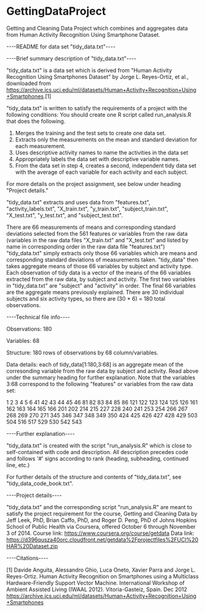 GettingDataProject
==================

Getting and Cleaning Data Project which combines and aggregates data from Human Activity Recognition Using Smartphone Dataset.

----README for data set "tidy_data.txt"----

----Brief summary description of "tidy_data.txt"----

"tidy_data.txt" is a data set which is derived from "Human Activity Recognition Using Smartphones
 Dataset" by Jorge L. Reyes-Ortiz, et al., downloaded from <https://archive.ics.uci.edu/ml/datasets/Human+Activity+Recognition+Using+Smartphones>.[1]

"tidy_data.txt" is written to satisfy the requirements of a project with the following conditions:
  You should create one R script called run_analysis.R that does the following. 
  1) Merges the training and the test sets to create one data set.
  2) Extracts only the measurements on the mean and standard deviation for each measurement. 
  3) Uses descriptive activity names to name the activities in the data set
  4) Appropriately labels the data set with descriptive variable names. 
  5) From the data set in step 4, creates a second, independent tidy data set with the average of
     each variable for each activity and each subject.

For more details on the project assignment, see below under heading "Project details."

"tidy_data.txt" extracts and uses data from "features.txt", "activity_labels.txt", "X_train.txt",
"y_train.txt", "subject_train.txt", "X_test.txt", "y_test.txt", and "subject_test.txt".

There are 66 measurements of means and corresponding standard deviations selected from the 561 features or variables from the raw data (variables in the raw data files "X_train.txt" and "X_test.txt" and listed by name in corresponding order in the raw data file "features.txt") "tidy_data.txt" simply extracts only those 66 variables which are means and corresponding standard deviations of measurements taken.  "tidy_data" then takes aggregate means of those 66 variables by subject and activity type.  Each observation of tidy data is a vector of the means of the 66 variables extracted from the raw data, by subject and activity.  The first two variables in "tidy_data.txt" are "subject" and "activity" in order.  The final 66 variables are the aggregate means previously explained.  There are 30 individual subjects and six activity types, so there are (30 * 6) = 180 total observations.

----Technical file info----

Observations: 180

Variables: 68

Structure: 180 rows of observations by 68 column/variables.

Data details: each of tidy_data[1:180,3:68] is an aggregate mean of the corresonding variable from
the raw data by subject and activity.  Read above under the summary heading for further explanation.
Note that the variables 3:68 correspond to the following "features" or variables from the raw data set: 

1   2   3   4   5   6  41  42  43  44  45  46  81  82  83  84  85  86 121 122 123 124 125 126 161
162 163 164 165 166 201 202 214 215 227 228 240 241 253 254 266 267 268 269 270 271 345 346 347 348
349 350 424 425 426 427 428 429 503 504 516 517 529 530 542 543

----Further explanation----

"tidy_data.txt" is created with the script "run_analysis.R"  which is close to self-contained with code and description.  All description precedes code and follows '#' signs according to rank (heading, subheading, continued line, etc.)

For further details of the structure and contents of "tidy_data.txt", see "tidy_data_code_book.txt".

----Project details----

"tidy_data.txt" and the corresponding script "run_analysis.R" are meant to satisfy the project requirement for the course, Getting and Cleaning Data by Jeff Leek, PhD, Brian Caffo, PhD, and Roger D. Peng, PhD of Johns Hopkins School of Public Health via Coursera, offered October 6 through November 3 of 2014.
Course link: <https://www.coursera.org/course/getdata>
Data link: <https://d396qusza40orc.cloudfront.net/getdata%2Fprojectfiles%2FUCI%20HAR%20Dataset.zip>

----Citations----

[1] Davide Anguita, Alessandro Ghio, Luca Oneto, Xavier Parra and Jorge L. Reyes-Ortiz. Human Activity Recognition on Smartphones using a Multiclass Hardware-Friendly Support Vector Machine. International Workshop of Ambient Assisted Living (IWAAL 2012). Vitoria-Gasteiz, Spain. Dec 2012
<https://archive.ics.uci.edu/ml/datasets/Human+Activity+Recognition+Using+Smartphones>
